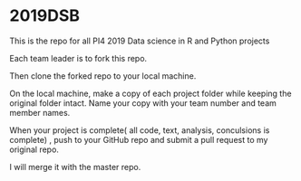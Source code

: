 # 2019DSB

This is the repo for all PI4 2019 Data science in R and Python projects

Each team leader is to fork this repo. 

Then clone the forked repo to your local machine.

On the local machine, make a copy of each project folder while keeping the original folder intact. 
Name your copy with your team number and team member names. 

When your project is complete( all code, text, analysis, conculsions is complete) , push to your GitHub repo and submit a pull request to my original repo. 

I will merge it with the master repo. 
